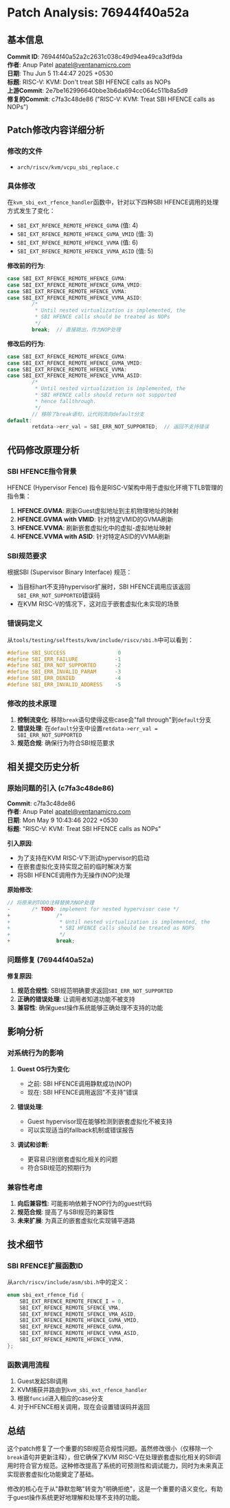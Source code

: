 # Patch Analysis: 76944f40a52a

## 基本信息

**Commit ID**: 76944f40a52a2c2631c038c49d94ea49ca3df9da  
**作者**: Anup Patel <apatel@ventanamicro.com>  
**日期**: Thu Jun 5 11:44:47 2025 +0530  
**标题**: RISC-V: KVM: Don't treat SBI HFENCE calls as NOPs  
**上游Commit**: 2e7be162996640bbe3b6da694cc064c511b8a5d9  
**修复的Commit**: c7fa3c48de86 ("RISC-V: KVM: Treat SBI HFENCE calls as NOPs")  

## Patch修改内容详细分析

### 修改的文件
- `arch/riscv/kvm/vcpu_sbi_replace.c`

### 具体修改

在`kvm_sbi_ext_rfence_handler`函数中，针对以下四种SBI HFENCE调用的处理方式发生了变化：

- `SBI_EXT_RFENCE_REMOTE_HFENCE_GVMA` (值: 4)
- `SBI_EXT_RFENCE_REMOTE_HFENCE_GVMA_VMID` (值: 3) 
- `SBI_EXT_RFENCE_REMOTE_HFENCE_VVMA` (值: 6)
- `SBI_EXT_RFENCE_REMOTE_HFENCE_VVMA_ASID` (值: 5)

**修改前的行为**:
```c
case SBI_EXT_RFENCE_REMOTE_HFENCE_GVMA:
case SBI_EXT_RFENCE_REMOTE_HFENCE_GVMA_VMID:
case SBI_EXT_RFENCE_REMOTE_HFENCE_VVMA:
case SBI_EXT_RFENCE_REMOTE_HFENCE_VVMA_ASID:
        /*
         * Until nested virtualization is implemented, the
         * SBI HFENCE calls should be treated as NOPs
         */
        break;  // 直接跳出，作为NOP处理
```

**修改后的行为**:
```c
case SBI_EXT_RFENCE_REMOTE_HFENCE_GVMA:
case SBI_EXT_RFENCE_REMOTE_HFENCE_GVMA_VMID:
case SBI_EXT_RFENCE_REMOTE_HFENCE_VVMA:
case SBI_EXT_RFENCE_REMOTE_HFENCE_VVMA_ASID:
        /*
         * Until nested virtualization is implemented, the
         * SBI HFENCE calls should return not supported
         * hence fallthrough.
         */
        // 移除了break语句，让代码流向default分支
default:
        retdata->err_val = SBI_ERR_NOT_SUPPORTED;  // 返回不支持错误
```

## 代码修改原理分析

### SBI HFENCE指令背景

HFENCE (Hypervisor Fence) 指令是RISC-V架构中用于虚拟化环境下TLB管理的指令集：

1. **HFENCE.GVMA**: 刷新Guest虚拟地址到主机物理地址的映射
2. **HFENCE.GVMA with VMID**: 针对特定VMID的GVMA刷新
3. **HFENCE.VVMA**: 刷新嵌套虚拟化中的虚拟-虚拟地址映射
4. **HFENCE.VVMA with ASID**: 针对特定ASID的VVMA刷新

### SBI规范要求

根据SBI (Supervisor Binary Interface) 规范：
- 当目标hart不支持hypervisor扩展时，SBI HFENCE调用应该返回`SBI_ERR_NOT_SUPPORTED`错误码
- 在KVM RISC-V的情况下，这对应于嵌套虚拟化未实现的场景

### 错误码定义

从`tools/testing/selftests/kvm/include/riscv/sbi.h`中可以看到：
```c
#define SBI_SUCCESS                 0
#define SBI_ERR_FAILURE            -1
#define SBI_ERR_NOT_SUPPORTED      -2
#define SBI_ERR_INVALID_PARAM      -3
#define SBI_ERR_DENIED             -4
#define SBI_ERR_INVALID_ADDRESS    -5
```

### 修改的技术原理

1. **控制流变化**: 移除`break`语句使得这些case会"fall through"到`default`分支
2. **错误处理**: 在`default`分支中设置`retdata->err_val = SBI_ERR_NOT_SUPPORTED`
3. **规范合规**: 确保行为符合SBI规范要求

## 相关提交历史分析

### 原始问题的引入 (c7fa3c48de86)

**Commit**: c7fa3c48de86  
**作者**: Anup Patel <apatel@ventanamicro.com>  
**日期**: Mon May 9 10:43:46 2022 +0530  
**标题**: "RISC-V: KVM: Treat SBI HFENCE calls as NOPs"

**引入原因**:
- 为了支持在KVM RISC-V下测试hypervisor的启动
- 在嵌套虚拟化支持实现之前的临时解决方案
- 将SBI HFENCE调用作为无操作(NOP)处理

**原始修改**:
```c
// 将原来的TODO注释替换为NOP处理
-       /* TODO: implement for nested hypervisor case */
+               /*
+                * Until nested virtualization is implemented, the
+                * SBI HFENCE calls should be treated as NOPs
+                */
+               break;
```

### 问题修复 (76944f40a52a)

**修复原因**:
1. **规范合规性**: SBI规范明确要求返回`SBI_ERR_NOT_SUPPORTED`
2. **正确的错误处理**: 让调用者知道功能不被支持
3. **兼容性**: 确保guest操作系统能够正确处理不支持的功能

## 影响分析

### 对系统行为的影响

1. **Guest OS行为变化**:
   - 之前: SBI HFENCE调用静默成功(NOP)
   - 现在: SBI HFENCE调用返回"不支持"错误

2. **错误处理**:
   - Guest hypervisor现在能够检测到嵌套虚拟化不被支持
   - 可以实现适当的fallback机制或错误报告

3. **调试和诊断**:
   - 更容易识别嵌套虚拟化相关的问题
   - 符合SBI规范的预期行为

### 兼容性考虑

1. **向后兼容性**: 可能影响依赖于NOP行为的guest代码
2. **规范合规**: 提高了与SBI规范的兼容性
3. **未来扩展**: 为真正的嵌套虚拟化实现铺平道路

## 技术细节

### SBI RFENCE扩展函数ID

从`arch/riscv/include/asm/sbi.h`中的定义：
```c
enum sbi_ext_rfence_fid {
    SBI_EXT_RFENCE_REMOTE_FENCE_I = 0,
    SBI_EXT_RFENCE_REMOTE_SFENCE_VMA,
    SBI_EXT_RFENCE_REMOTE_SFENCE_VMA_ASID,
    SBI_EXT_RFENCE_REMOTE_HFENCE_GVMA_VMID,
    SBI_EXT_RFENCE_REMOTE_HFENCE_GVMA,
    SBI_EXT_RFENCE_REMOTE_HFENCE_VVMA_ASID,
    SBI_EXT_RFENCE_REMOTE_HFENCE_VVMA,
};
```

### 函数调用流程

1. Guest发起SBI调用
2. KVM捕获并路由到`kvm_sbi_ext_rfence_handler`
3. 根据`funcid`进入相应的case分支
4. 对于HFENCE相关调用，现在会设置错误码并返回

## 总结

这个patch修复了一个重要的SBI规范合规性问题。虽然修改很小（仅移除一个`break`语句并更新注释），但它确保了KVM RISC-V在处理嵌套虚拟化相关的SBI调用时符合官方规范。这种修改提高了系统的可预测性和调试能力，同时为未来真正实现嵌套虚拟化功能奠定了基础。

修改的核心在于从"静默忽略"转变为"明确拒绝"，这是一个重要的语义变化，有助于guest操作系统更好地理解和处理不支持的功能。